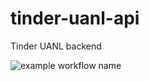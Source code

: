 # tinder-uanl-api
Tinder UANL backend

![example workflow name](https://github.com/yeguacelestial/tinder-uanl-api/workflows/Run%20tests/badge.svg)